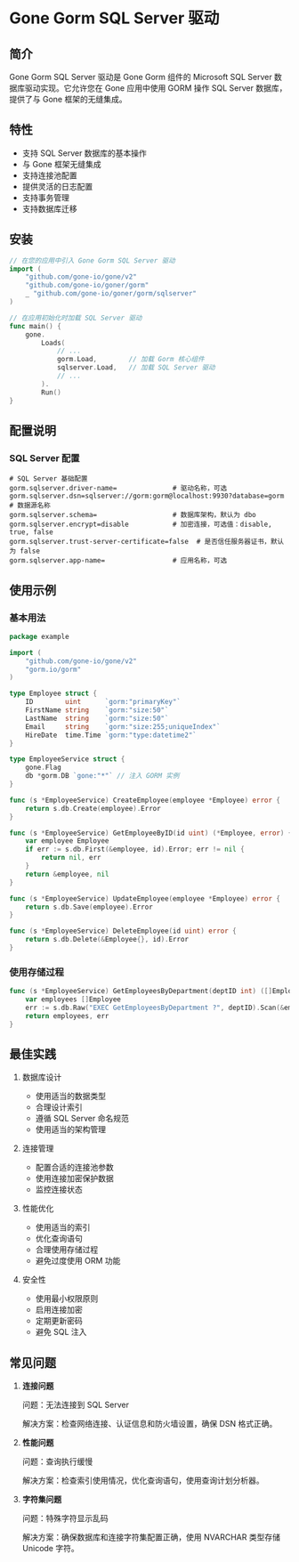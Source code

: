 # Gone Gorm SQL Server 驱动

## 简介

Gone Gorm SQL Server 驱动是 Gone Gorm 组件的 Microsoft SQL Server 数据库驱动实现。它允许您在 Gone 应用中使用 GORM 操作 SQL Server 数据库，提供了与 Gone 框架的无缝集成。

## 特性

- 支持 SQL Server 数据库的基本操作
- 与 Gone 框架无缝集成
- 支持连接池配置
- 提供灵活的日志配置
- 支持事务管理
- 支持数据库迁移

## 安装

```go
// 在您的应用中引入 Gone Gorm SQL Server 驱动
import (
    "github.com/gone-io/gone/v2"
    "github.com/gone-io/goner/gorm"
    _ "github.com/gone-io/goner/gorm/sqlserver"
)

// 在应用初始化时加载 SQL Server 驱动
func main() {
    gone.
        Loads(
            // ...
            gorm.Load,        // 加载 Gorm 核心组件
            sqlserver.Load,   // 加载 SQL Server 驱动
            // ...
        ).
        Run()
}
```

## 配置说明

### SQL Server 配置

```properties
# SQL Server 基础配置
gorm.sqlserver.driver-name=              # 驱动名称，可选
gorm.sqlserver.dsn=sqlserver://gorm:gorm@localhost:9930?database=gorm  # 数据源名称
gorm.sqlserver.schema=                   # 数据库架构，默认为 dbo
gorm.sqlserver.encrypt=disable           # 加密连接，可选值：disable, true, false
gorm.sqlserver.trust-server-certificate=false  # 是否信任服务器证书，默认为 false
gorm.sqlserver.app-name=                 # 应用名称，可选
```

## 使用示例

### 基本用法

```go
package example

import (
    "github.com/gone-io/gone/v2"
    "gorm.io/gorm"
)

type Employee struct {
    ID        uint      `gorm:"primaryKey"`
    FirstName string    `gorm:"size:50"`
    LastName  string    `gorm:"size:50"`
    Email     string    `gorm:"size:255;uniqueIndex"`
    HireDate  time.Time `gorm:"type:datetime2"`
}

type EmployeeService struct {
    gone.Flag
    db *gorm.DB `gone:"*"` // 注入 GORM 实例
}

func (s *EmployeeService) CreateEmployee(employee *Employee) error {
    return s.db.Create(employee).Error
}

func (s *EmployeeService) GetEmployeeByID(id uint) (*Employee, error) {
    var employee Employee
    if err := s.db.First(&employee, id).Error; err != nil {
        return nil, err
    }
    return &employee, nil
}

func (s *EmployeeService) UpdateEmployee(employee *Employee) error {
    return s.db.Save(employee).Error
}

func (s *EmployeeService) DeleteEmployee(id uint) error {
    return s.db.Delete(&Employee{}, id).Error
}
```

### 使用存储过程

```go
func (s *EmployeeService) GetEmployeesByDepartment(deptID int) ([]Employee, error) {
    var employees []Employee
    err := s.db.Raw("EXEC GetEmployeesByDepartment ?", deptID).Scan(&employees).Error
    return employees, err
}
```

## 最佳实践

1. 数据库设计
   - 使用适当的数据类型
   - 合理设计索引
   - 遵循 SQL Server 命名规范
   - 使用适当的架构管理

2. 连接管理
   - 配置合适的连接池参数
   - 使用连接加密保护数据
   - 监控连接状态

3. 性能优化
   - 使用适当的索引
   - 优化查询语句
   - 合理使用存储过程
   - 避免过度使用 ORM 功能

4. 安全性
   - 使用最小权限原则
   - 启用连接加密
   - 定期更新密码
   - 避免 SQL 注入

## 常见问题

1. **连接问题**
   
   问题：无法连接到 SQL Server
   
   解决方案：检查网络连接、认证信息和防火墙设置，确保 DSN 格式正确。

2. **性能问题**
   
   问题：查询执行缓慢
   
   解决方案：检查索引使用情况，优化查询语句，使用查询计划分析器。

3. **字符集问题**
   
   问题：特殊字符显示乱码
   
   解决方案：确保数据库和连接字符集配置正确，使用 NVARCHAR 类型存储 Unicode 字符。
